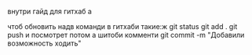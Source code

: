 внутри гайд для гитхаб а








чтоб обновить надв команди в гитхаби такие:ж
git status
git add .
git push
и посмотрет потом 
а шитоби комменти 
git commit -m "Добавили возможность ходить"
